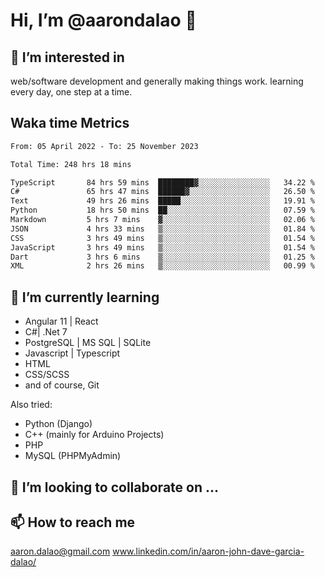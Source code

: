 # __Hi, I’m @aarondalao__ 👋 
## 👀 I’m interested in 
web/software development and generally making things work.
learning every day, one step at a time. 

## Waka time Metrics
<!--START_SECTION:waka-->

```txt
From: 05 April 2022 - To: 25 November 2023

Total Time: 248 hrs 18 mins

TypeScript       84 hrs 59 mins  ████████▓░░░░░░░░░░░░░░░░   34.22 %
C#               65 hrs 47 mins  ██████▓░░░░░░░░░░░░░░░░░░   26.50 %
Text             49 hrs 26 mins  █████░░░░░░░░░░░░░░░░░░░░   19.91 %
Python           18 hrs 50 mins  ██░░░░░░░░░░░░░░░░░░░░░░░   07.59 %
Markdown         5 hrs 7 mins    ▓░░░░░░░░░░░░░░░░░░░░░░░░   02.06 %
JSON             4 hrs 33 mins   ▒░░░░░░░░░░░░░░░░░░░░░░░░   01.84 %
CSS              3 hrs 49 mins   ▒░░░░░░░░░░░░░░░░░░░░░░░░   01.54 %
JavaScript       3 hrs 49 mins   ▒░░░░░░░░░░░░░░░░░░░░░░░░   01.54 %
Dart             3 hrs 6 mins    ▒░░░░░░░░░░░░░░░░░░░░░░░░   01.25 %
XML              2 hrs 26 mins   ▒░░░░░░░░░░░░░░░░░░░░░░░░   00.99 %
```

<!--END_SECTION:waka-->

## 🌱 I’m currently learning 

- Angular 11 | React 
- C#| .Net 7
- PostgreSQL | MS SQL | SQLite
- Javascript | Typescript
- HTML 
- CSS/SCSS
- and of course, Git 


Also tried:
- Python (Django)
- C++ (mainly for Arduino Projects)
- PHP
- MySQL (PHPMyAdmin)


## 💞️ I’m looking to collaborate on ...

## 📫 How to reach me 
aaron.dalao@gmail.com
www.linkedin.com/in/aaron-john-dave-garcia-dalao/

<!---
aarondalao/aarondalao is a ✨ special ✨ repository because its `README.md` (this file) appears on your GitHub profile.
You can click the Preview link to take a look at your changes.
--->
